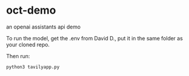 # oct-demo
an openai assistants api demo


To run the model, get the .env from David D., put it in the same folder as your cloned repo.

Then run:

```sh
python3 tavilyapp.py
```